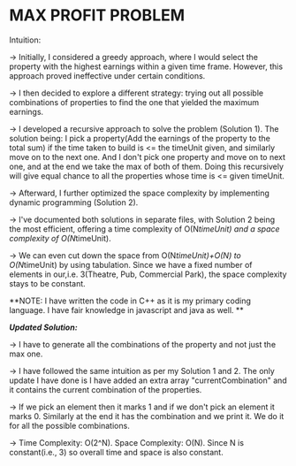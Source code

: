 # MAX PROFIT PROBLEM


Intuition: 


-> Initially, I considered a greedy approach, where I would select the property with the highest earnings within a given time frame. However, this approach proved ineffective under certain conditions.

-> I then decided to explore a different strategy: trying out all possible combinations of properties to find the one that yielded the maximum earnings.

-> I developed a recursive approach to solve the problem (Solution 1). The solution being: I pick a property(Add the earnings of the property to the total sum) if the time taken to build is <= the timeUnit given, and similarly move on to the next one. And I don't pick one property and move on to next one, and at the end we take the max of both of them. Doing this recursively will give equal chance to all the properties whose time is <= given timeUnit. 

-> Afterward, I further optimized the space complexity by implementing dynamic programming (Solution 2).

-> I've documented both solutions in separate files, with Solution 2 being the most efficient, offering a time complexity of O(N*timeUnit) and a space complexity of O(N*timeUnit).

-> We can even cut down the space from O(N*timeUnit)+O(N) to O(N*timeUnit) by using tabulation. Since we have a fixed number of elements in our,i.e. 3(Theatre, Pub, Commercial Park), the space complexity stays to be constant.


**NOTE: I have written the code in C++ as it is my primary coding language. I have fair knowledge in javascript and java as well. **

_**Updated Solution:**_

-> I have to generate all the combinations of the property and not just the max one.

-> I have followed the same intuition as per my Solution 1 and 2. The only update I have done is I have added an extra array "currentCombination" and it contains the current combination of the properties. 

-> If we pick an element then it marks 1 and if we don't pick an element it marks 0. Similarly at the end it has the combination and we print it. We do it for all the possible combinations.

-> Time Complexity: O(2^N). Space Complexity: O(N). Since N is constant(i.e., 3) so overall time and space is also constant.

